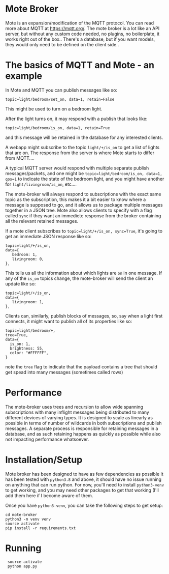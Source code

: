 # Mote Broker

Mote is an expansion/modification of the MQTT protocol.  You can read more about MQTT at https://mqtt.org/.  The mote broker is a lot like an API server, but without any custom code needed, no plugins, no boilerplate, it works right out of the box..  There's a database, but if you want models, they would only need to be defined on the client side..

# The basics of MQTT and Mote - an example
In Mote and MQTT you can publish messages like so:
```
topic=light/bedroom/set_on, data=1, retain=False
```
This might be used to turn on a bedroom light.

After the light turns on, it may respond with a publish that looks like:
```
topic=light/bedroom/is_on, data=1, retain=True
```
and this message will be retained in the database for any interested clients.

A webapp might subscribe to the topic `light/+/is_on` to get a list of lights that are on. The response from the server is where Mote starts to differ from MQTT....

A typical MQTT server would respond with multiple separate publish messages/packets, and one might be `topic=light/bedroom/is_on, data=1, qos=1` to indicate the state of the bedroom light, and you might have another for `light/livingroom/is_on`, etc....

The mote-broker will always respond to subscriptions with the exact same topic as the subscription, this makes it a bit easier to know where a message is supposed to go, and it allows us to package multiple messages together in a JSON tree. Mote also allows clients to specify with a flag called `sync` if they want  an immediete response from the broker containing all the relevant retained messages.

If a mote client subscribes to `topic=light/+/is_on, sync=True`, it's going to get an immediate JSON response like so:
```
topic=light/+/is_on,
data={
   bedroom: 1,
   livingroom: 0,
},
```
This tells us all the information about which lights are `on` in one message.  If any of the `is_on` topics change, the mote-broker will send the client an update like so:
```
topic=light/+/is_on,
data={
   livingroom: 1,
},
```

Clients can, similarly, publish blocks of messages, so, say when a light first connects, it might want to publish all of its properties like so:
```
topic=light/bedroom/+,
tree=True,
data={
  is_on: 1,
  brightness: 55,
  color: "#FFFFFF",
}
```
note the `tree` flag to indicate that the payload contains a tree that should get spead into many messages (sometimes called rows)

# Performance
The mote-broker uses trees and recursion to allow wide spanning subscriptions with many inflight messages being distributed to many different devices of varying types.  It is designed to scale as linearly as possible in terms of number of wildcards in both subscriptions and publish messages.  A separate process is responsible for retaining messages in a database, and as such retaining happens as quickly as possible while also not impacting performance whatsoever.

# Installation/Setup
Mote broker has been designed to have as few dependencies as possible
It has been tested with `python3.8` and above, it should have no issue running on anything that can run python.  For now, you'll need to install `python3-venv` to get working, and you may need other packages to get that working (I'll add them here if I become aware of them.

Once you have `python3-venv`, you can take the following steps to get setup:
```
cd mote-broker
python3 -m venv venv
source activate
pip install -r requirements.txt
```

# Running
```
 source activate
 python app.py
```
